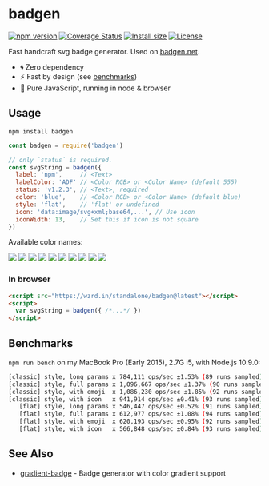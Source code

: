 # badgen

[![npm version][npm-src]][npm-href]
[![Coverage Status][coveralls-src]][coveralls-href]
[![Install size][packagephobia-src]][packagephobia-href]
[![License][license-src]][license-href]

Fast handcraft svg badge generator. Used on [badgen.net](https://badgen.net).

- 🌀 Zero dependency
- ⚡️ Fast by design (see [benchmarks](#benchmarks))
- 👯‍ Pure JavaScript, running in node & browser

## Usage

`npm install badgen`

```javascript
const badgen = require('badgen')

// only `status` is required.
const svgString = badgen({
  label: 'npm',     // <Text>
  labelColor: 'ADF' // <Color RGB> or <Color Name> (default 555)
  status: 'v1.2.3', // <Text>, required
  color: 'blue',    // <Color RGB> or <Color Name> (default blue)
  style: 'flat',    // 'flat' or undefined
  icon: 'data:image/svg+xml;base64,...', // Use icon
  iconWidth: 13,    // Set this if icon is not square
})
```

Available color names:

![](https://badgen.net/badge/color/blue/blue)
![](https://badgen.net/badge/color/cyan/cyan)
![](https://badgen.net/badge/color/green/green)
![](https://badgen.net/badge/color/yellow/yellow)
![](https://badgen.net/badge/color/orange/orange)
![](https://badgen.net/badge/color/red/red)
![](https://badgen.net/badge/color/pink/pink)
![](https://badgen.net/badge/color/purple/purple)
![](https://badgen.net/badge/color/grey/grey)
![](https://badgen.net/badge/color/black/black)

### In browser

```html
<script src="https://wzrd.in/standalone/badgen@latest"></script>
<script>
  var svgString = badgen({ /*...*/ })
</script>
```

## Benchmarks

`npm run bench` on my MacBook Pro (Early 2015), 2.7G i5, with Node.js 10.9.0:

```bash
[classic] style, long params x 784,111 ops/sec ±1.53% (89 runs sampled)
[classic] style, full params x 1,096,667 ops/sec ±1.37% (90 runs sampled)
[classic] style, with emoji  x 1,086,230 ops/sec ±1.85% (92 runs sampled)
[classic] style, with icon   x 941,914 ops/sec ±0.41% (93 runs sampled)
   [flat] style, long params x 546,447 ops/sec ±0.52% (91 runs sampled)
   [flat] style, full params x 612,977 ops/sec ±1.08% (94 runs sampled)
   [flat] style, with emoji  x 620,193 ops/sec ±0.95% (92 runs sampled)
   [flat] style, with icon   x 566,848 ops/sec ±0.84% (93 runs sampled)
```

## See Also

- [gradient-badge][gradient-badge] - Badge generator with color gradient support

[npm-src]: https://badgen.net/npm/v/badgen
[npm-href]: https://www.npmjs.com/package/badgen
[packagephobia-src]: https://badgen.net/packagephobia/install/badgen
[packagephobia-href]: https://packagephobia.now.sh/result?p=badgen
[coveralls-src]: https://badgen.net/coveralls/c/github/amio/badgen/master
[coveralls-href]: https://coveralls.io/github/amio/badgen?branch=master
[license-src]: https://badgen.net/github/license/amio/badgen
[license-href]: LICENSE.md
[gradient-badge]: https://github.com/bokub/gradient-badge

